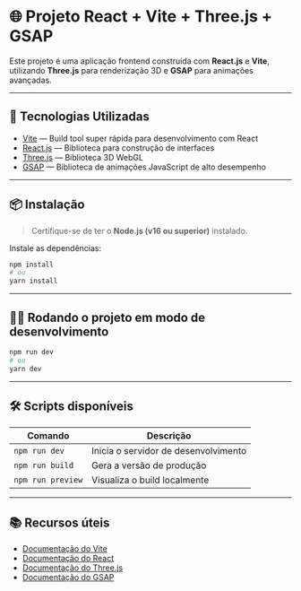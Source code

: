# 🌐 Projeto React + Vite + Three.js + GSAP

Este projeto é uma aplicação frontend construída com **React.js** e **Vite**, utilizando **Three.js** para renderização 3D e **GSAP** para animações avançadas.

---

## 🚀 Tecnologias Utilizadas

- [Vite](https://vitejs.dev/) — Build tool super rápida para desenvolvimento com React
- [React.js](https://reactjs.org/) — Biblioteca para construção de interfaces
- [Three.js](https://threejs.org/) — Biblioteca 3D WebGL
- [GSAP](https://gsap.com/) — Biblioteca de animações JavaScript de alto desempenho

---

## 📦 Instalação

> Certifique-se de ter o **Node.js (v16 ou superior)** instalado.

Instale as dependências:

```bash
npm install
# ou
yarn install
```

---

## 🏃‍♂️ Rodando o projeto em modo de desenvolvimento

```bash
npm run dev
# ou
yarn dev
```

---

## 🛠️ Scripts disponíveis

| Comando            | Descrição                          |
|--------------------|------------------------------------|
| `npm run dev`      | Inicia o servidor de desenvolvimento |
| `npm run build`    | Gera a versão de produção           |
| `npm run preview`  | Visualiza o build localmente        |

---

## 📚 Recursos úteis

- [Documentação do Vite](https://vitejs.dev/)
- [Documentação do React](https://react.dev/)
- [Documentação do Three.js](https://threejs.org/docs/)
- [Documentação do GSAP](https://gsap.com/docs/)
